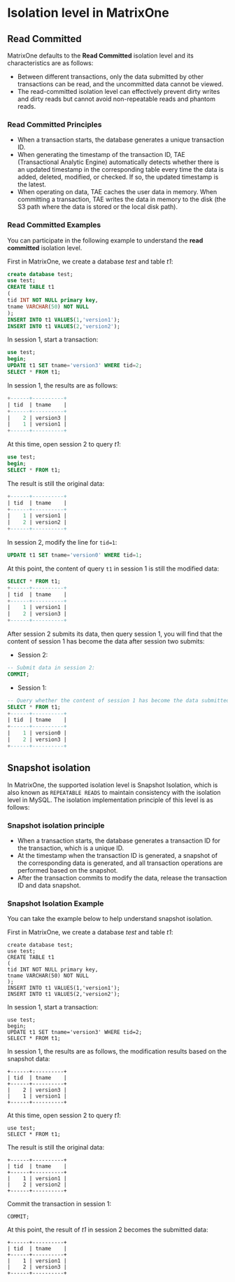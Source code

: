 # Isolation level in MatrixOne

## Read Committed

MatrixOne defaults to the **Read Committed** isolation level and its characteristics are as follows:

- Between different transactions, only the data submitted by other transactions can be read, and the uncommitted data cannot be viewed.
- The read-committed isolation level can effectively prevent dirty writes and dirty reads but cannot avoid non-repeatable reads and phantom reads.

### Read Committed Principles

- When a transaction starts, the database generates a unique transaction ID.
- When generating the timestamp of the transaction ID, TAE (Transactional Analytic Engine) automatically detects whether there is an updated timestamp in the corresponding table every time the data is added, deleted, modified, or checked. If so, the updated timestamp is the latest.
- When operating on data, TAE caches the user data in memory. When committing a transaction, TAE writes the data in memory to the disk (the S3 path where the data is stored or the local disk path).

### Read Committed Examples

You can participate in the following example to understand the **read committed** isolation level.

First in MatrixOne, we create a database *test* and table *t1*:

```sql
create database test;
use test;
CREATE TABLE t1
(
tid INT NOT NULL primary key,
tname VARCHAR(50) NOT NULL
);
INSERT INTO t1 VALUES(1,'version1');
INSERT INTO t1 VALUES(2,'version2');
```

In session 1, start a transaction:

```sql
use test;
begin;
UPDATE t1 SET tname='version3' WHERE tid=2;
SELECT * FROM t1;
```

In session 1, the results are as follows:

```sql
+------+----------+
| tid  | tname    |
+------+----------+
|    2 | version3 |
|    1 | version1 |
+------+----------+
```

At this time, open session 2 to query *t1*:

```sql
use test;
begin;
SELECT * FROM t1;
```

The result is still the original data:

```sql
+------+----------+
| tid  | tname    |
+------+----------+
|    1 | version1 |
|    2 | version2 |
+------+----------+
```

In session 2, modify the line for `tid=1`:

```sql
UPDATE t1 SET tname='version0' WHERE tid=1;
```

At this point, the content of query `t1` in session 1 is still the modified data:

```sql
SELECT * FROM t1;
+------+----------+
| tid  | tname    |
+------+----------+
|    1 | version1 |
|    2 | version3 |
+------+----------+
```

After session 2 submits its data, then query session 1, you will find that the content of session 1 has become the data after session two submits:

- Session 2:

```sql
-- Submit data in session 2:
COMMIT;
```

- Session 1:

```sql
-- Query whether the content of session 1 has become the data submitted by session 2:
SELECT * FROM t1;
+------+----------+
| tid  | tname    |
+------+----------+
|    1 | version0 |
|    2 | version3 |
+------+----------+
```

## Snapshot isolation

In MatrixOne, the supported isolation level is Snapshot Isolation, which is also known as `REPEATABLE READS` to maintain consistency with the isolation level in MySQL. The isolation implementation principle of this level is as follows:

### Snapshot isolation principle

- When a transaction starts, the database generates a transaction ID for the transaction, which is a unique ID.
- At the timestamp when the transaction ID is generated, a snapshot of the corresponding data is generated, and all transaction operations are performed based on the snapshot.
- After the transaction commits to modify the data, release the transaction ID and data snapshot.

### Snapshot Isolation Example

You can take the example below to help understand snapshot isolation.

First in MatrixOne, we create a database *test* and table *t1*:

```
create database test;
use test;
CREATE TABLE t1
(
tid INT NOT NULL primary key,
tname VARCHAR(50) NOT NULL
);
INSERT INTO t1 VALUES(1,'version1');
INSERT INTO t1 VALUES(2,'version2');
```

In session 1, start a transaction:

```
use test;
begin;
UPDATE t1 SET tname='version3' WHERE tid=2;
SELECT * FROM t1;
```

In session 1, the results are as follows, the modification results based on the snapshot data:

```
+------+----------+
| tid  | tname    |
+------+----------+
|    2 | version3 |
|    1 | version1 |
+------+----------+
```

At this time, open session 2 to query *t1*:

```
use test;
SELECT * FROM t1;
```

The result is still the original data:

```
+------+----------+
| tid  | tname    |
+------+----------+
|    1 | version1 |
|    2 | version2 |
+------+----------+
```

Commit the transaction in session 1:

```
COMMIT;
```

At this point, the result of *t1* in session 2 becomes the submitted data:

```
+------+----------+
| tid  | tname    |
+------+----------+
|    1 | version1 |
|    2 | version3 |
+------+----------+
```
